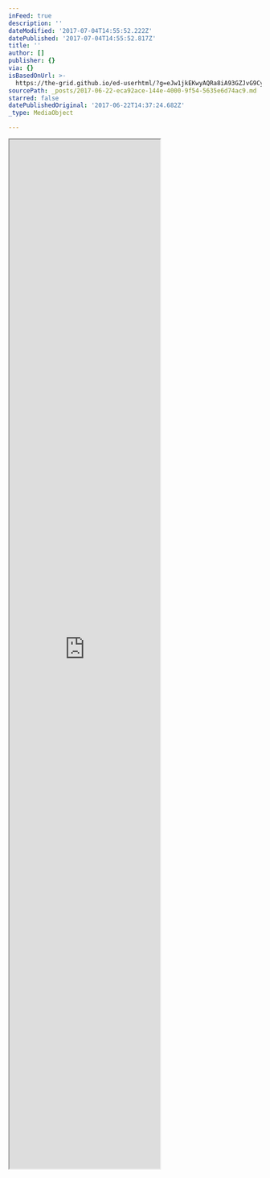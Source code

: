 ```yaml
---
inFeed: true
description: ''
dateModified: '2017-07-04T14:55:52.222Z'
datePublished: '2017-07-04T14:55:52.817Z'
title: ''
author: []
publisher: {}
via: {}
isBasedOnUrl: >-
  https://the-grid.github.io/ed-userhtml/?g=eJw1jkEKwyAQRa8iA93GZJvG9Cypjo4wVRknKb19hdLlf_Aef8tRjheaLt4BqbbVWsqJYr5w4stKDhhP5nR062vpKqfXKlawBJSpUXskt4B556DkYJnnGxjCUdD_6vphdPCsMoy11IL3Ab1U5lySg1Jh3-zvx_4FaIUxnQ
sourcePath: _posts/2017-06-22-eca92ace-144e-4000-9f54-5635e6d74ac9.md
starred: false
datePublishedOriginal: '2017-06-22T14:37:24.682Z'
_type: MediaObject

---
```

<iframe src="https://the-grid.github.io/ed-userhtml/?g=eJzdVV1v0zAUfd-vuGSCgSCL264r_Yo0JPo2MUER4gm58U1i5tjRtdOt_4bfwi_D6bKt3boiHrZV5MGJ49xzzz332BkJOYdEcWvHQcmJK8Uvw5R4gQEI7nhoEzJKhbZEFOOgw4J49GBIOJd4URpyzUfSR1glBYat4F7EcgFWxjDlfkiMdqidDcC6hcJxMOPJeUam0iKUBc9wABWp1we5c-UginKZ5amc46GaR-RB0kqpjNvIw1hHVeIMRQ1ktMxio27_CI-ZYDwV2D78WWYHb4awkiUxytAA9ieTCWNsCI0QNbsbFVjzMkef342DFmMv15VZooRmjqT4AtZmVxl-UB26qcw7BIL4969R5KHX8XnppNE-ad66xnB46UKuZKYHV-DxyJZcXy-nXgdfRiHVYnCGVHDtVYFTTudI75KKrNfxTsg9VvvYR9aaDaGZsuUVxF9KqeGThmmOFmHCHXwwCwuvYEpc29RQAd9NRfDZt-DFKKpzxDe3vBU3Bd6Weeud9s55Z4aM994nW7xz_LHPTjqP5x2F6VbrNPn_ap32mjeWzwPtm8XVU3qnKpHgW93MxjjeJgWckUmlQgsnQsDXEqYGTg1tcE873tvzpTwd4beAqbe08-QsLPsKu0AqqxxcEOoklzqDjGS5E7T8lvWGX0C9xfxqUSu3gdeWE6Cz9QR45N1-1BUiRd77D_4UDyvcfT6Fe6KVdPsiYWK7wv56XoVrAv-i8Mr4B4LzPJ4" height="2048" style=""></iframe>